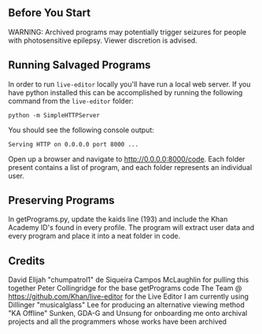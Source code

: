 ## Before You Start
WARNING: Archived programs may potentially trigger seizures for people with photosensitive epilepsy. Viewer discretion is advised.

## Running Salvaged Programs

In order to run `live-editor` locally you'll have run a local web server.  If you have python installed this can be accomplished by running the following command from the `live-editor` folder:

    python -m SimpleHTTPServer

You should see the following console output:

    Serving HTTP on 0.0.0.0 port 8000 ...

Open up a browser and navigate to http://0.0.0.0:8000/code.
Each folder present contains a list of program, and each folder represents an individual user.


## Preserving Programs

In getPrograms.py, update the kaids line (193) and include the Khan Academy ID's found in every profile. The program will extract user data and every program and place it into a neat folder in code.

## Credits
David Elijah "chumpatrol1" de Siqueira Campos McLaughlin for pulling this together
Peter Collingridge for the base getPrograms code
The Team @ https://github.com/Khan/live-editor for the Live Editor I am currently using
Dillinger "musicalglass" Lee for producing an alternative viewing method "KA Offline"
Sunken, GDA-G and Unsung for onboarding me onto archival projects
and all the programmers whose works have been archived